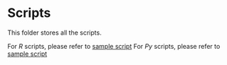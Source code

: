 # Scripts

This folder stores all the scripts. 

For *R* scripts, please refer to [sample script](https://www.google.com/)
For *Py* scripts, please refer to [sample script](https://www.google.com/)
